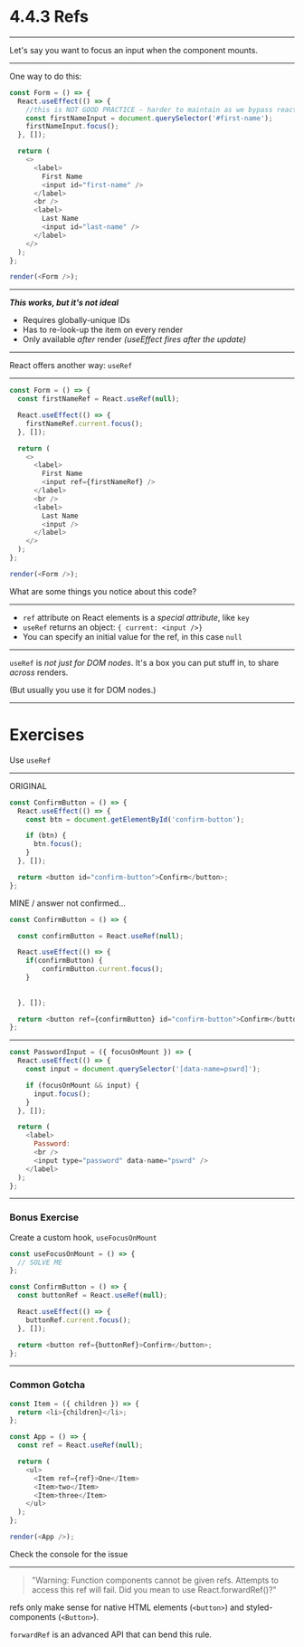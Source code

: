 # 4.4.3 Refs

---

Let's say you want to focus an input when the component mounts.

---

One way to do this:

```js live=true
const Form = () => {
  React.useEffect(() => {
    //this is NOT GOOD PRACTICE - harder to maintain as we bypass react. See BELOW
    const firstNameInput = document.querySelector('#first-name');
    firstNameInput.focus();
  }, []);

  return (
    <>
      <label>
        First Name
        <input id="first-name" />
      </label>
      <br />
      <label>
        Last Name
        <input id="last-name" />
      </label>
    </>
  );
};

render(<Form />);
```
---

***This works, but it's not ideal***

- Requires globally-unique IDs
- Has to re-look-up the item on every render
- Only available _after_ render _(useEffect fires after the update)_

---

React offers another way: `useRef`

---

```js live=true
const Form = () => {
  const firstNameRef = React.useRef(null);

  React.useEffect(() => {
    firstNameRef.current.focus();
  }, []);

  return (
    <>
      <label>
        First Name
        <input ref={firstNameRef} />
      </label>
      <br />
      <label>
        Last Name
        <input />
      </label>
    </>
  );
};

render(<Form />);
```

What are some things you notice about this code?

---

- `ref` attribute on React elements is a _special attribute_, like `key`
- `useRef` returns an object: `{ current: <input />}`
- You can specify an initial value for the ref, in this case `null`

---

`useRef` is _not just for DOM nodes_. It's a box you can put stuff in, to share _across_ renders.

(But usually you use it for DOM nodes.)

---

# Exercises

Use `useRef`

---
ORIGINAL
```js
const ConfirmButton = () => {
  React.useEffect(() => {
    const btn = document.getElementById('confirm-button');

    if (btn) {
      btn.focus();
    }
  }, []);

  return <button id="confirm-button">Confirm</button>;
};
```
MINE / answer not confirmed... 
```js
const ConfirmButton = () => {

  const confirmButton = React.useRef(null);

  React.useEffect(() => {
    if(confirmButton) {
        confirmButton.current.focus();
    }
  
    
  }, []);

  return <button ref={confirmButton} id="confirm-button">Confirm</button>;
};
```

---

```js
const PasswordInput = ({ focusOnMount }) => {
  React.useEffect(() => {
    const input = document.querySelector('[data-name=pswrd]');

    if (focusOnMount && input) {
      input.focus();
    }
  }, []);

  return (
    <label>
      Password:
      <br />
      <input type="password" data-name="pswrd" />
    </label>
  );
};
```

---

### Bonus Exercise

Create a custom hook, `useFocusOnMount`

```js
const useFocusOnMount = () => {
  // SOLVE ME
};

const ConfirmButton = () => {
  const buttonRef = React.useRef(null);

  React.useEffect(() => {
    buttonRef.current.focus();
  }, []);

  return <button ref={buttonRef}>Confirm</button>;
};
```

---

### Common Gotcha

```js live=true
const Item = ({ children }) => {
  return <li>{children}</li>;
};

const App = () => {
  const ref = React.useRef(null);

  return (
    <ul>
      <Item ref={ref}>One</Item>
      <Item>two</Item>
      <Item>three</Item>
    </ul>
  );
};

render(<App />);
```

Check the console for the issue

---

> "Warning: Function components cannot be given refs. Attempts to access this ref will fail. Did you mean to use React.forwardRef()?"

refs only make sense for native HTML elements (`<button>`) and styled-components (`<Button>`).

`forwardRef` is an advanced API that can bend this rule.
